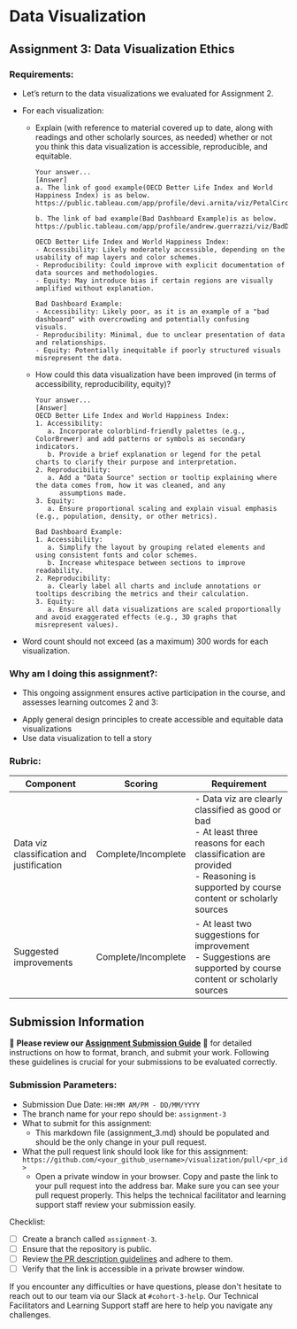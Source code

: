# Data Visualization

## Assignment 3: Data Visualization Ethics

### Requirements:
- Let’s return to the data visualizations we evaluated for Assignment 2.  
- For each visualization: 
    - Explain (with reference to material covered up to date, along with readings and other scholarly sources, as needed) whether or not you think this data visualization is accessible, reproducible, and equitable. 
        ```
        Your answer...
        [Answer] 
        a. The link of good example(OECD Better Life Index and World Happiness Index) is as below.
        https://public.tableau.com/app/profile/devi.arnita/viz/PetalCirclestanpaMapLayerhuhuNEWPUBLIC4/DashboardFINAL

        b. The link of bad example(Bad Dashboard Example)is as below.
        https://public.tableau.com/app/profile/andrew.guerrazzi/viz/BadDashboardExample/Dashboard1

        OECD Better Life Index and World Happiness Index:
        - Accessibility: Likely moderately accessible, depending on the usability of map layers and color schemes.
        - Reproducibility: Could improve with explicit documentation of data sources and methodologies.
        - Equity: May introduce bias if certain regions are visually amplified without explanation.

        Bad Dashboard Example:
        - Accessibility: Likely poor, as it is an example of a "bad dashboard" with overcrowding and potentially confusing             visuals.
        - Reproducibility: Minimal, due to unclear presentation of data and relationships.
        - Equity: Potentially inequitable if poorly structured visuals misrepresent the data.

        ```
    - How could this data visualization have been improved (in terms of accessibility, reproducibility, equity)?  
        ```
        Your answer...
        [Answer]
        OECD Better Life Index and World Happiness Index:
        1. Accessibility:
           a. Incorporate colorblind-friendly palettes (e.g., ColorBrewer) and add patterns or symbols as secondary                        indicators.
           b. Provide a brief explanation or legend for the petal charts to clarify their purpose and interpretation.
        2. Reproducibility:
           a. Add a "Data Source" section or tooltip explaining where the data comes from, how it was cleaned, and any     
              assumptions made.
        3. Equity:
           a. Ensure proportional scaling and explain visual emphasis (e.g., population, density, or other metrics).

        Bad Dashboard Example:
        1. Accessibility:
           a. Simplify the layout by grouping related elements and using consistent fonts and color schemes.
           b. Increase whitespace between sections to improve readability.
        2. Reproducibility:
           a. Clearly label all charts and include annotations or tooltips describing the metrics and their calculation.
        3. Equity:
           a. Ensure all data visualizations are scaled proportionally and avoid exaggerated effects (e.g., 3D graphs that                 misrepresent values).
        ```

- Word count should not exceed (as a maximum) 300 words for each visualization. 

### Why am I doing this assignment?:
- This ongoing assignment ensures active participation in the course, and assesses learning outcomes 2 and 3:  
* Apply general design principles to create accessible and equitable data visualizations
* Use data visualization to tell a story

### Rubric:
| Component               | Scoring   | Requirement                                                 |
|-------------------------|-----------|-------------------------------------------------------------|
| Data viz classification and justification | Complete/Incomplete | - Data viz are clearly classified as good or bad<br />- At least three reasons for each classification are provided<br />- Reasoning is supported by course content or scholarly sources |
| Suggested improvements  | Complete/Incomplete | - At least two suggestions for improvement<br />- Suggestions are supported by course content or scholarly sources |

## Submission Information

🚨 **Please review our [Assignment Submission Guide](https://github.com/UofT-DSI/onboarding/blob/main/onboarding_documents/submissions.md)** 🚨 for detailed instructions on how to format, branch, and submit your work. Following these guidelines is crucial for your submissions to be evaluated correctly.

### Submission Parameters:
* Submission Due Date: `HH:MM AM/PM - DD/MM/YYYY`
* The branch name for your repo should be: `assignment-3`
* What to submit for this assignment:
    * This markdown file (assignment_3.md) should be populated and should be the only change in your pull request.
* What the pull request link should look like for this assignment: `https://github.com/<your_github_username>/visualization/pull/<pr_id>`
    * Open a private window in your browser. Copy and paste the link to your pull request into the address bar. Make sure you can see your pull request properly. This helps the technical facilitator and learning support staff review your submission easily.

Checklist:
- [ ] Create a branch called `assignment-3`.
- [ ] Ensure that the repository is public.
- [ ] Review [the PR description guidelines](https://github.com/UofT-DSI/onboarding/blob/main/onboarding_documents/submissions.md#guidelines-for-pull-request-descriptions) and adhere to them.
- [ ] Verify that the link is accessible in a private browser window.

If you encounter any difficulties or have questions, please don't hesitate to reach out to our team via our Slack at `#cohort-3-help`. Our Technical Facilitators and Learning Support staff are here to help you navigate any challenges.
